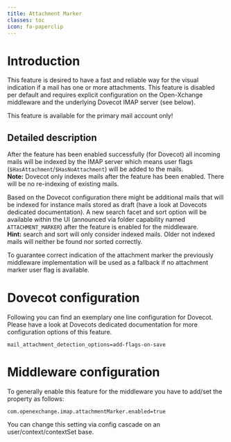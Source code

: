 ```yaml
---
title: Attachment Marker
classes: toc
icon: fa-paperclip
---
```


# Introduction

This feature is desired to have a fast and reliable way for the visual indication if a mail has one or more attachments. This feature is disabled per default and requires explicit configuration on the Open-Xchange middleware and the underlying Dovecot IMAP server (see below).

This feature is available for the primary mail account only!

## Detailed description

After the feature has been enabled successfully (for Dovecot) all incoming mails will be indexed by the IMAP server which means user flags (`$HasAttachment`/`$HasNoAttachment`) will be added to the mails.  
**Note:** Dovecot only indexes mails after the feature has been enabled. There will be no re-indexing of existing mails.

Based on the Dovecot configuration there might be additional mails that will be indexed for instance mails stored as draft (have a look at Dovecots dedicated documentation).
A new search facet and sort option will be available within the UI (announced via folder capability named `ATTACHMENT_MARKER`) after the feature is enabled for the middleware.  
**Hint:** search and sort will only consider indexed mails. Older not indexed mails will neither be found nor sorted correctly.
  
To guarantee correct indication of the attachment marker the previously middleware implementation will be used as a fallback if no attachment marker user flag is available.

# Dovecot configuration

Following you can find an exemplary one line configuration for Dovecot. Please have a look at Dovecots dedicated documentation for more configuration options of this feature.

```
mail_attachment_detection_options=add-flags-on-save
```

# Middleware configuration

To generally enable this feature for the middleware you have to add/set the property as follows:

```
com.openexchange.imap.attachmentMarker.enabled=true
```

You can change this setting via config cascade on an user/context/contextSet base.
